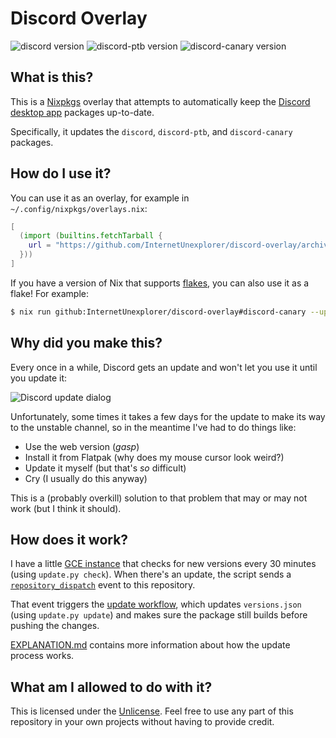 # Discord Overlay

![discord version](https://img.shields.io/badge/dynamic/json?style=flat-square&color=%235865F2&label=discord&query=%24%5B%22discord%22%5D.version&url=https%3A%2F%2Fraw.githubusercontent.com%2FInternetUnexplorer%2Fdiscord-overlay%2Fmain%2Fversions.json)
![discord-ptb version](https://img.shields.io/badge/dynamic/json?style=flat-square&color=%235865F2&label=discord-ptb&query=%24%5B%22discord-ptb%22%5D.version&url=https%3A%2F%2Fraw.githubusercontent.com%2FInternetUnexplorer%2Fdiscord-overlay%2Fmain%2Fversions.json)
![discord-canary version](https://img.shields.io/badge/dynamic/json?style=flat-square&color=%235865F2&label=discord-canary&query=%24%5B%22discord-canary%22%5D.version&url=https%3A%2F%2Fraw.githubusercontent.com%2FInternetUnexplorer%2Fdiscord-overlay%2Fmain%2Fversions.json)

## What is this?

This is a [Nixpkgs][1] overlay that attempts to automatically keep the [Discord
desktop app][2] packages up-to-date.

Specifically, it updates the `discord`, `discord-ptb`, and `discord-canary`
packages.

## How do I use it?

You can use it as an overlay, for example in `~/.config/nixpkgs/overlays.nix`:

```nix
[
  (import (builtins.fetchTarball {
    url = "https://github.com/InternetUnexplorer/discord-overlay/archive/main.tar.gz";
  }))
]
```

If you have a version of Nix that supports [flakes][3], you can also use it as a
flake! For example:

```sh
$ nix run github:InternetUnexplorer/discord-overlay#discord-canary --update-input nixpkgs --no-write-lock-file
```

## Why did you make this?

Every once in a while, Discord gets an update and won't let you use it until you
update it:

![Discord update dialog](https://i.postimg.cc/VLK8XvDZ/discord-update.png)

Unfortunately, some times it takes a few days for the update to make its way to
the unstable channel, so in the meantime I've had to do things like:

- Use the web version (_gasp_)
- Install it from Flatpak (why does my mouse cursor look weird?)
- Update it myself (but that's _so_ difficult)
- Cry (I usually do this anyway)

This is a (probably overkill) solution to that problem that may or may not work
(but I think it should).

## How does it work?

I have a little [GCE instance][6] that checks for new versions every 30 minutes
(using `update.py check`). When there's an update, the script sends a
[`repository_dispatch`][7] event to this repository.

That event triggers the [update workflow][4], which updates `versions.json`
(using `update.py update`) and makes sure the package still builds before
pushing the changes.

[EXPLANATION.md](./EXPLANATION.md) contains more information about how the
update process works.

## What am I allowed to do with it?

This is licensed under the [Unlicense][5]. Feel free to use any part of this
repository in your own projects without having to provide credit.

[1]: https://github.com/NixOS/nixpkgs
[2]: https://discord.com/download
[3]: https://nixos.wiki/wiki/Flakes
[4]: https://github.com/InternetUnexplorer/discord-overlay/blob/main/.github/workflows/update.yml
[5]: https://unlicense.org
[6]: https://cloud.google.com/free
[7]: https://docs.github.com/en/actions/reference/events-that-trigger-workflows#repository_dispatch
[8]: https://gist.github.com/InternetUnexplorer/9ec81077e4e000788038b611e7e23990
